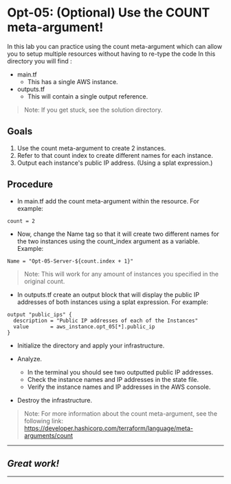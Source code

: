 # Opt-05: (Optional) Use the COUNT meta-argument!
In this lab you can practice using the count meta-argument which can allow you to setup multiple resources without having to re-type the code
In this directory you will find :
- main.tf 
  - This has a single AWS instance. 
- outputs.tf
  - This will contain a single output reference.

> Note: If you get stuck, see the solution directory.

## Goals
1. Use the count meta-argument to create 2 instances.
2. Refer to that count index to create different names for each instance.
3. Output each instance's public IP address. (Using a splat expression.)

## Procedure
- In main.tf add the count meta-argument within the resource. For example:

`count = 2`

- Now, change the Name tag so that it will create two different names for the two instances using the count_index argument as a variable. Example:

`Name = "Opt-05-Server-${count.index + 1}"`

> Note: This will work for any amount of instances you specified in the original count.

- In outputs.tf create an output block that will display the public IP addresses of both instances using a splat expression. For example:

```
output "public_ips" {
  description = "Public IP addresses of each of the Instances"
  value       = aws_instance.opt_05[*].public_ip
}
```

- Initialize the directory and apply your infrastructure. 

- Analyze. 
  - In the terminal you should see two outputted public IP addresses.
  - Check the instance names and IP addresses in the state file.
  - Verify the instance names and IP addresses in the AWS console.

- Destroy the infrastructure.

> Note: For more information about the count meta-argument, see the following link: https://developer.hashicorp.com/terraform/language/meta-arguments/count

---
## *Great work!*
---